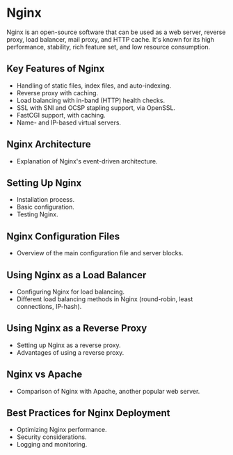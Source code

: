 # Nginx

Nginx is an open-source software that can be used as a web server, reverse proxy, load balancer, mail proxy, and HTTP cache. It's known for its high performance, stability, rich feature set, and low resource consumption.

## Key Features of Nginx

- Handling of static files, index files, and auto-indexing.
- Reverse proxy with caching.
- Load balancing with in-band (HTTP) health checks.
- SSL with SNI and OCSP stapling support, via OpenSSL.
- FastCGI support, with caching.
- Name- and IP-based virtual servers.

## Nginx Architecture

- Explanation of Nginx's event-driven architecture.

## Setting Up Nginx

- Installation process.
- Basic configuration.
- Testing Nginx.

## Nginx Configuration Files

- Overview of the main configuration file and server blocks.

## Using Nginx as a Load Balancer

- Configuring Nginx for load balancing.
- Different load balancing methods in Nginx (round-robin, least connections, IP-hash).

## Using Nginx as a Reverse Proxy

- Setting up Nginx as a reverse proxy.
- Advantages of using a reverse proxy.

## Nginx vs Apache

- Comparison of Nginx with Apache, another popular web server.

## Best Practices for Nginx Deployment

- Optimizing Nginx performance.
- Security considerations.
- Logging and monitoring.


